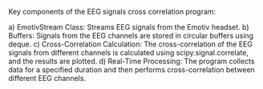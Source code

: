 Key components of the EEG signals cross correlation program:

a) EmotivStream Class: Streams EEG signals from the Emotiv headset.
b) Buffers: Signals from the EEG channels are stored in circular buffers using deque.
c) Cross-Correlation Calculation: The cross-correlation of the EEG signals from different channels is calculated using scipy.signal.correlate, and the results are plotted.
d) Real-Time Processing: The program collects data for a specified duration and then performs cross-correlation between different EEG channels.

